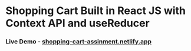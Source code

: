 # Shopping Cart Built in React JS with Context API and useReducer

### Live Demo - [shopping-cart-assinment.netlify.app](https://shopping-cart-assinment.netlify.app/)


